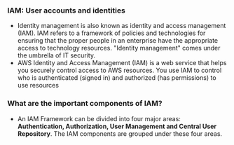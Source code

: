 ### IAM: User accounts and identities

* Identity management is also known as identity and access management (IAM). IAM refers to a framework of policies and technologies for ensuring that the proper people in an enterprise have the appropriate access to technology resources. 
"Identity management" comes under the umbrella of IT security.
* AWS Identity and Access Management (IAM) is a web service that helps you securely control access to AWS resources. You use IAM to control who is authenticated (signed in) and authorized (has permissions) to use resources
### **What are the important components of IAM?** 
* An IAM Framework can be divided into four major areas: **Authentication, Authorization, User Management and Central User Repository**. The IAM components are grouped under these four areas.
